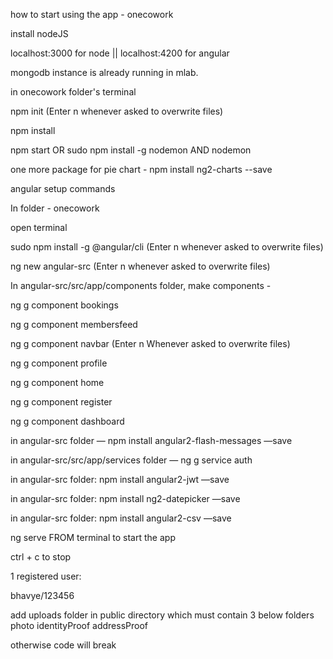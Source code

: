 how to start using the app - onecowork

install nodeJS

localhost:3000 for node || localhost:4200 for angular

mongodb instance is already running in mlab.

in onecowork folder's terminal

npm init (Enter n whenever asked to overwrite files)

npm install

npm start OR sudo npm install -g nodemon AND nodemon

one more package for pie chart - npm install ng2-charts --save

angular setup commands

In folder - onecowork

open terminal

sudo npm install -g @angular/cli (Enter n whenever asked to overwrite files)

ng new angular-src (Enter n whenever asked to overwrite files)


In angular-src/src/app/components folder, make components -

ng g component bookings

ng g component membersfeed

ng g component navbar (Enter n Whenever asked to overwrite files)

ng g component profile

ng g component home

ng g component register

ng g component dashboard

in angular-src folder — npm install angular2-flash-messages —save

in angular-src/src/app/services folder — ng g service auth

in angular-src folder: npm install angular2-jwt —save


in angular-src folder: npm install ng2-datepicker —save


in angular-src folder: npm install angular2-csv —save


ng serve FROM terminal to start the app

ctrl + c to stop

1 registered user:

bhavye/123456


add uploads folder in public directory which must contain 3 below folders
photo
identityProof
addressProof

otherwise code will break
